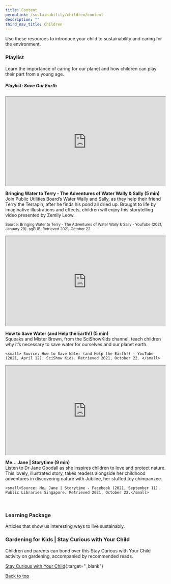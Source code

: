 ```yaml
---
title: Content
permalink: /sustainability/children/content
description: ""
third_nav_title: Children
---
```

<style type="text/css">
/* Links */
.content a { color: #322987; }
.content a:focus,
.content a:hover { color: #28216c; }

/* Button Outline */
.bp-button { padding-left: 1.5rem; padding-right: 1.5rem; }
.bp-button.is-primary-outline { border: 1px solid #322987; color: #322987; background-color: transparent; text-decoration: none; }
.bp-button.is-primary-outline:focus,
.bp-button.is-primary-outline:hover { border: 1px solid #322987; color: #cff2e8; background-color: #322987; text-decoration: none; }

/* Responsive Iframe */
.responsive-iframe { position: absolute; top: 0; left: 0; bottom: 0; right: 0; width: 100%; height: 100%; }
.responsive-iframe-container { position: relative; overflow: hidden; width: 100%; }
.responsive-iframe-container.ratio-16by9 { padding-top: 56.25%; }
.responsive-iframe-container.ratio-4by3 { padding-top: 75%; }
.responsive-iframe-container.ratio-3by2 { padding-top: 66.66%; }
.responsive-iframe-container.ratio-1by1 { padding-top: 100%; }

/* Click Box */
.clickbox { display: block; position: relative; width: 100%; padding-bottom: 56.25%; background-color: transparent; }
.clickbox span { padding: .5rem; }
.clickbox a { position: absolute; display: flex; width: 100%; height: 100%; align-items: center; justify-content: center; font-size: 1.25rem; text-align: center; text-decoration: none; text-transform: uppercase; }
.clickbox a:focus,
.clickbox a:hover { text-decoration: none; }

/* Mint Jade */
.clickbox.is-mint-jade { background-color: #dce5d3; color: #00b794; }
.clickbox.is-mint-jade a { color: #00b794; }
.clickbox.is-mint-jade a:focus,
.clickbox.is-mint-jade a:hover { background-color: #00b794; color: #dce5d3; }	
</style>

Use these resources to introduce your child to sustainability and caring for the environment.

<h3><b>Playlist</b></h3>
Learn the importance of caring for our planet and how children can play their part from a young age.

<h5 class="margin--bottom--lg" id="playlist-earth"><b>Playlist: Save Our Earth</b></h5>


<div class="row is-multiline margin--bottom--lg">
  <div class="col is-two-fifths">
    <div class="responsive-iframe-container ratio-16by9">
      <iframe src="https://www.youtube.com/embed/c7cdKwaSyIA" class="responsive-iframe"></iframe>
    </div>
  </div>
  <div class="col is-three-fifths">
    <p><b class="has-text-indigo"> Bringing Water to Terry - The Adventures of Water Wally &amp; Sally (5 min)</b><br>
Join Public Utilities Board’s Water Wally and Sally, as they help their friend Terry the Terrapin, after he finds his pond all dried up. Brought to life by imaginative illustrations and effects, children will enjoy this storytelling video presented by Zemily Leow.  </p>

   <small>Source: Bringing Water to Terry - The Adventures of Water Wally &amp; Sally - YouTube (2021, January 29). sgPUB. Retrieved 2021, October 22. </small>
  </div>
</div>

<div class="row is-multiline margin--bottom--lg">
  <div class="col is-two-fifths">
    <div class="responsive-iframe-container ratio-16by9">
      <iframe src="https://www.youtube.com/embed/6yCAPAqXodc" class="responsive-iframe"></iframe>
    </div>
  </div>
  <div class="col is-three-fifths">
<p><b class="has-text-indigo"> How to Save Water (and Help the Earth!) (5 min)</b><br>
Squeaks and Mister Brown, from the SciShowKids channel, teach children why it’s necessary to save water for ourselves and our planet earth. </p>

    <small> Source: How to Save Water (and Help the Earth!) - YouTube (2021, April 12). SciShow Kids. Retrieved 2021, October 22. </small>
  </div>
</div>

<div class="row is-multiline">
  <div class="col is-two-fifths">
    <div class="responsive-iframe-container ratio-16by9">
      <iframe src="https://www.youtube.com/embed/tp-RR1_LDn8" class="responsive-iframe"></iframe>
    </div>
  </div>
  <div class="col is-three-fifths">
    <p><b class="has-text-indigo"> Me… Jane | Storytime (9 min)</b><br>
Listen to Dr Jane Goodall as she inspires children to love and protect nature. This lovely, illustrated story, takes readers alongside her childhood adventures in discovering nature with Jubilee, her stuffed toy chimpanzee. </p>

    <small>Source: Me… Jane | Storytime - Facebook (2021, September 11). Public Libraries Singapore. Retrieved 2021, October 22.</small>
  </div>
</div>
<br>


### **Learning Package**
Articles that show us interesting ways to live sustainably.

### **Gardening for Kids | Stay Curious with Your Child**

Children and parents can bond over this Stay Curious with Your Child activity on gardening, accompanied by recommended reads.

[Stay Curious with Your Child](https://childrenandteens.nlb.gov.sg/diy-resources/primary/stay-curious-with-your-child){:target="_blank"}

<p class="has-text-right margin--top--xl"><a href="#main-content">Back to top</a></p>